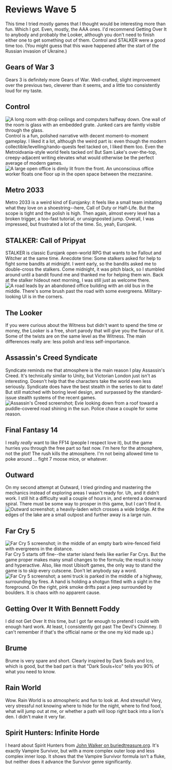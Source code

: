 # Reviews Wave 5

This time I tried mostly games that I thought would be interesting more than fun. Which I got. Even, mostly, the AAA ones. I'd recommend Getting Over It to anybody and probably the Looker, although you don't need to finish either one to get something out of them. Control and STALKER were a good time too. (You might guess that this wave happened after the start of the Russian invasion of Ukraine.)

## Gears of War 3
Gears 3 is definitely more Gears of War. Well-crafted, slight improvement over the previous two, cleverer than it seems, and a little too consistently loud for my taste.
## Control
![A long room with drop ceilings and computers halfway down. One wall of the room is glass with an embedded grate. Junked cars are faintly visible through the glass.](images/control-1.jpg)
Control is a fun, polished narrative with decent moment-to-moment gameplay. I liked it a lot, although the weird part is: even though the modern collectible/levelling/rando-quests feel tacked on, I liked them too. Even the Metroidvania-style world feels tacked on! But Sam Lake's over-the-top, creepy-adjacent writing elevates what would otherwise be the perfect average of modern games.
![A large open office is dimly lit from the front. An unconscious office worker floats one floor up in the open space between the mezzanine.](images/control-2.jpg)
## Metro 2033
Metro 2033 is a weird kind of Eurojanky: it feels like a small team imitating what they love on a shoestring--here, Call of Duty or Half-Life. But the scope is tight and the polish is high. Then again, almost every level has a broken trigger, a too-fast tutorial, or unsignposted jump. Overall, I was impressed, but frustrated a lot of the time. So, yeah, Eurojank.
## STALKER: Call of Pripyat
STALKER is classic Eurojank open-world RPG that wants to be Fallout and Witcher at the same time. Anecdote time: Some stalkers asked for help to fight some bandits at midnight. I went early, so the bandits asked me to double-cross the stalkers. Come midnight, it was pitch black, so I stumbled around until a bandit found me and thanked me for helping them win. Back at the stalker hideout next morning, I was still just as welcome there.
![A road leads by an abandoned office building with an old bus in the middle. There's some brush past the road with some evergreens. Military-looking UI is in the corners.](images/stalker-cop.jpg)
## The Looker
If you were curious about the Witness but didn't want to spend the time or money, the Looker is a free, short parody that will give you the flavour of it. Some of the twists are on the same level as the Witness. The main differences really are: less polish and less self-importance.
## Assassin's Creed Syndicate
Syndicate reminds me that atmosphere is the main reason I play Assassin's Creed. It's technically similar to Unity, but Victorian London just isn't as interesting. Doesn't help that the characters take the world even less seriously. Syndicate does have the best stealth in the series to dat to date! But still matched with boring level design, and surpassed by the standard-issue stealth systems of the recent games.
![Assassin's Creed screenshot; Evie looking down from a roof toward a puddle-covered road shining in the sun. Police chase a couple for some reason.](images/ac-syndicate.jpg)
## Final Fantasy 14
I really *really* want to like FF14 (people I respect love it), but the game hurries you through the free part so fast now. I'm here for the atmosphere, not the plot! The rush kills the atmosphere. I'm not being allowed time to poke around ... fight 7 moose mice, or whatever.
## Outward
On my second attempt at Outward, I tried grinding and mastering the mechanics instead of exploring areas I wasn't ready for. Uh, and it didn't work. I still hit a difficulty wall a couple of hours in, and entered a downward spiral. There must be some way to prosper in this game, but I can't find it.
![Outward screenshot; a heavily-laden witch crosses a wide bridge. At the edges of the lake are a small outpost and further away is a large ruin.](images/outward.jpg)
## Far Cry 5
![Far Cry 5 screenshot; in the middle of an empty barb wire-fenced field with evergreens in the distance.](images/far-cry-5-1.jpg)
Far Cry 5 starts off fine--the starter island feels like earlier Far Crys. But the game proper makes many small changes to the formula; the result is noisy and hyperactive. Also, like most Ubisoft games, the only way to stand the game is to skip every cutscene. Don't let anybody say a word.
![Far Cry 5 screenshot; a semi truck is parked in the middle of a highway, surrounding by fires. A hand is holding a shotgun fitted with a sight in the foreground. On the right, pink smoke drifts past a jeep surrounded by boulders. It is chaos with no apparent cause.](images/far-cry-5-2.jpg)
## Getting Over It With Bennett Foddy
I did not Get Over It this time, but I got far enough to pretend I could with enough hard work. At least, I consistently got past The Devil's Chimney. (I can't remember if that's the official name or the one my kid made up.)
## Brume
Brume is very spare and short. Clearly inspired by Dark Souls and Ico, which is good, but the bad part is that "Dark Souls+Ico" tells you 90% of what you need to know.
## Rain World
Wow. Rain World is so atmospheric and fun to look at. And stressful! Very, very stressful not knowing where to hide for the night, where to find food, what will jump out at me, or whether a path will loop right back into a lion's den. I didn't make it very far.
## Spirit Hunters: Infinite Horde
I heard about Spirit Hunters from [John Walker on buriedtreasure.org](buriedtreasure.org). It's exactly Vampire Survivor, but with a more complex outer loop and less complex inner loop. It shows that the Vampire Survivor formula isn't a fluke, but neither does it advance the Survivor genre significantly.